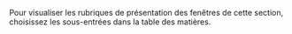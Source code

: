Pour visualiser les rubriques de présentation des fenêtres de cette section, choisissez les sous-entrées dans la table des matières.
